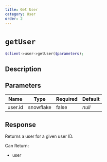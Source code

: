 ```yaml
---
title: Get User
category: User
order: 2
---
```


# `getUser`

```php
$client->user->getUser($parameters);
```

## Description



## Parameters


Name | Type | Required | Default
--- | --- | --- | ---
user.id | snowflake | false | *null*

## Response

Returns a user for a given user ID.

Can Return:

* user
